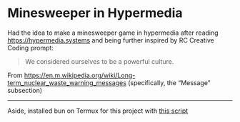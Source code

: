 # Minesweeper in Hypermedia

Had the idea to make a minesweeper game in hypermedia after reading https://hypermedia.systems and being further inspired by RC Creative Coding prompt:

> We considered ourselves to be a powerful culture.

From https://en.m.wikipedia.org/wiki/Long-term_nuclear_waste_warning_messages (specifically, the “Message” subsection)

---

Aside, installed bun on Termux for this project with [this script](https://gist.github.com/CodeIter/ccdcc840e432288ef1e01cc15d66c048?permalink_comment_id=5079985#gistcomment-5079985)
